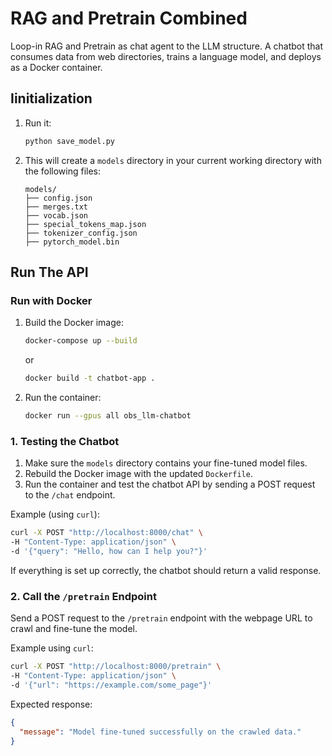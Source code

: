 # RAG and Pretrain Combined

Loop-in RAG and Pretrain as chat agent to the LLM structure. A chatbot that consumes data from web directories, trains a language model, and deploys as a Docker container.

## **Iinitialization**

1. Run it:

   ```bash
   python save_model.py
   ```

2. This will create a `models` directory in your current working directory with the following files:

   ```
   models/
   ├── config.json
   ├── merges.txt
   ├── vocab.json
   ├── special_tokens_map.json
   ├── tokenizer_config.json
   ├── pytorch_model.bin
   ```

## **Run The API**
### **Run with Docker**
1. Build the Docker image:

   ```bash
   docker-compose up --build
   ```

   or

   ```bash
   docker build -t chatbot-app .
   ```

2. Run the container:

   ```bash
   docker run --gpus all obs_llm-chatbot
   ```

### **1. Testing the Chatbot**

1. Make sure the `models` directory contains your fine-tuned model files.
2. Rebuild the Docker image with the updated `Dockerfile`.
3. Run the container and test the chatbot API by sending a POST request to the `/chat` endpoint.

Example (using `curl`):

```bash
curl -X POST "http://localhost:8000/chat" \
-H "Content-Type: application/json" \
-d '{"query": "Hello, how can I help you?"}'
```

If everything is set up correctly, the chatbot should return a valid response.




### **2. Call the `/pretrain` Endpoint**
Send a POST request to the `/pretrain` endpoint with the webpage URL to crawl and fine-tune the model.

Example using `curl`:

```bash
curl -X POST "http://localhost:8000/pretrain" \
-H "Content-Type: application/json" \
-d '{"url": "https://example.com/some_page"}'
```

Expected response:

```json
{
  "message": "Model fine-tuned successfully on the crawled data."
}
```
